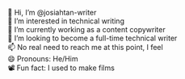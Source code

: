 👋 Hi, I’m @josiahtan-writer  
👀 I’m interested in technical writing  
🌱 I’m currently working as a content copywriter  
💞️ I’m looking to become a full-time technical writer  
📫 No real need to reach me at this point, I feel  
😄 Pronouns: He/Him  
📽️ Fun fact: I used to make films  

<!---
josiahtan-writer/josiahtan-writer is a ✨ special ✨ repository because its `README.md` (this file) appears on your GitHub profile.
You can click the Preview link to take a look at your changes.
--->
